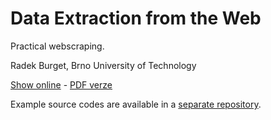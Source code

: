 # Data Extraction from the Web

Practical webscraping.

Radek Burget, Brno University of Technology

[Show online](https://gitshow.net/gh/DIFS-Teaching/slides/en/webscraping) - [PDF verze](https://raw.githubusercontent.com/DIFS-Teaching/slides/main/en/webscraping/webscraping.pdf)

Example source codes are available in a [separate repository](https://github.com/DIFS-Teaching/webscraping).
